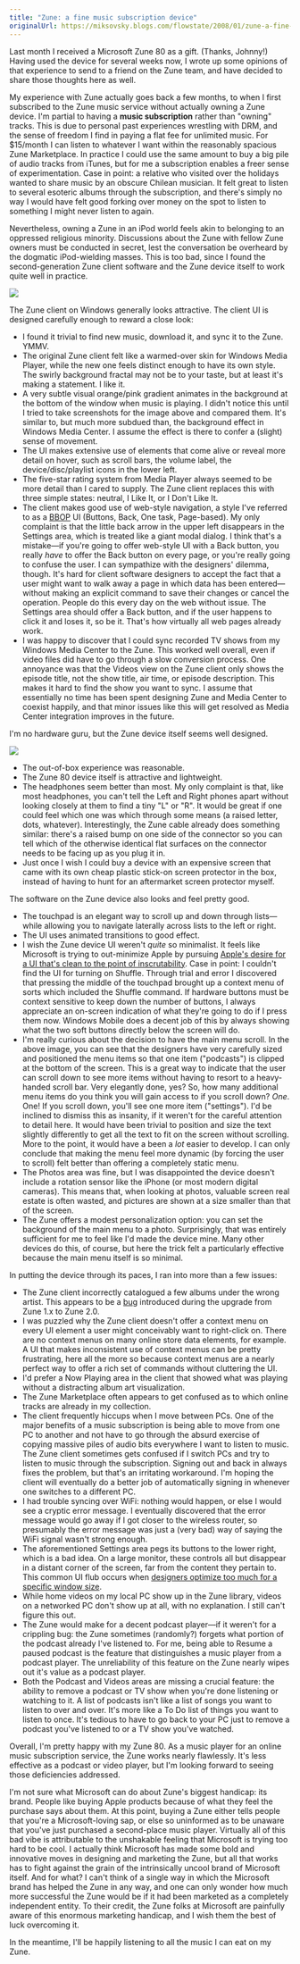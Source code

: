```yaml
---
title: "Zune: a fine music subscription device"
originalUrl: https://miksovsky.blogs.com/flowstate/2008/01/zune-a-fine-mus.html
---
```


<p>
  Last month I received a Microsoft Zune 80 as a gift. (Thanks, Johnny!) Having
  used the device for several weeks now, I wrote up some opinions of that
  experience to send to a friend on the Zune team, and have decided to share
  those thoughts here as well.
</p>
<p>
  My experience with Zune actually goes back a few months, to when I first
  subscribed to the Zune music service without actually owning a Zune device.
  I'm partial to having a <strong>music subscription</strong> rather than
  &quot;owning&quot; tracks. This is due to personal past experiences wrestling
  with DRM, and the sense of freedom I find in paying a flat fee for unlimited
  music. For $15/month I can listen to whatever I want within the reasonably
  spacious Zune Marketplace. In practice I could use the same amount to buy a
  big pile of audio tracks from iTunes, but for me a subscription enables a
  freer sense of experimentation. Case in point: a relative who visited over the
  holidays wanted to share music by an obscure Chilean musician. It felt great
  to listen to several esoteric albums through the subscription, and there's
  simply no way I would have felt good forking over money on the spot to listen
  to something I might never listen to again.
</p>
<p>
  Nevertheless, owning a Zune in an iPod world feels akin to belonging to an
  oppressed religious minority. Discussions about the Zune with fellow Zune
  owners must be conducted in secret, lest the conversation be overheard by the
  dogmatic iPod-wielding masses. This is too bad, since I found the
  second-generation Zune client software and the Zune device itself to work
  quite well in practice.
</p>
<p>
  <img src="/images/flowstate/zune_player.png" />
</p>
<p>
  The Zune client on Windows generally looks attractive. The client UI is
  designed carefully enough to reward a close look:
</p>
<ul>
  <li>
    I found it trivial to find new music, download it, and sync it to the Zune.
    YMMV.
  </li>
  <li>
    The original Zune client felt like a warmed-over skin for Windows Media
    Player, while the new one feels distinct enough to have its own style. The
    swirly background fractal may not be to your taste, but at least it's making
    a statement. I like it.
  </li>
  <li>
    A very subtle visual orange/pink gradient animates in the background at the
    bottom of the window when music is playing. I didn't notice this until I
    tried to take screenshots for the image above and compared them. It's
    similar to, but much more subdued than, the background effect in Windows
    Media Center. I assume the effect is there to confer a (slight) sense of
    movement.
  </li>
  <li>
    The UI makes extensive use of elements that come alive or reveal more detail
    on hover, such as scroll bars, the volume label, the device/disc/playlist
    icons in the lower left.
  </li>
  <li>
    The five-star rating system from Media Player always seemed to be more
    detail than I cared to supply. The Zune client replaces this with three
    simple states: neutral, I Like It, or I Don't Like It.
  </li>
  <li>
    The client makes good use of web-style navigation, a style I've referred to
    as a
    <a
      href="/posts/2005/10-14-bbop-the-ubiquitous-yet-under-examined-ui-model.html"
      >BBOP</a
    >
    UI (Buttons, Back, One task, Page-based). My only complaint is that the
    little back arrow in the upper left disappears in the Settings area, which
    is treated like a giant modal dialog. I think that's a mistake—if you're
    going to offer web-style UI with a Back button, you really <em>have</em> to
    offer the Back button on every page, or you're really going to confuse the
    user. I can sympathize with the designers' dilemma, though. It's hard for
    client software designers to accept the fact that a user might want to walk
    away a page in which data has been entered—without making an explicit
    command to save their changes or cancel the operation. People do this every
    day on the web without issue. The Settings area should offer a Back button,
    and if the user happens to click it and loses it, so be it. That's how
    virtually all web pages already work.
  </li>
  <li>
    I was happy to discover that I could sync recorded TV shows from my Windows
    Media Center to the Zune. This worked well overall, even if video files did
    have to go through a slow conversion process. One annoyance was that the
    Videos view on the Zune client only shows the episode title, not the show
    title, air time, or episode description. This makes it hard to find the show
    you want to sync. I assume that essentially no time has been spent designing
    Zune and Media Center to coexist happily, and that minor issues like this
    will get resolved as Media Center integration improves in the future.
  </li>
</ul>
<p>I'm no hardware guru, but the Zune device itself seems well designed.</p>
<p>
  <img src="/images/flowstate/Zune%20Device.png" />
</p>
<ul>
  <li>The out-of-box experience was reasonable.&nbsp;</li>

  <li>The Zune 80 device itself is attractive and lightweight.</li>

  <li>
    The headphones seem better than most. My only complaint is that, like most
    headphones, you can't tell the Left and Right phones apart without looking
    closely at them to find a tiny &quot;L&quot; or &quot;R&quot;. It would be
    great if one could feel which one was which through some means (a raised
    letter, dots, whatever). Interestingly, the Zune cable already does
    something similar: there's a raised bump on one side of the connector so you
    can tell which of the otherwise identical flat surfaces on the connector
    needs to be facing up as you plug it in.&nbsp;
  </li>

  <li>
    Just once I wish I could buy a device with an expensive screen that came
    with its own cheap plastic stick-on screen protector in the box, instead of
    having to hunt for an aftermarket screen protector myself.
  </li>
</ul>
<p>The software on the Zune device also looks and feel pretty good.</p>
<ul>
  <li>
    The touchpad is an elegant way to scroll up and down through lists—while
    allowing you to navigate laterally across lists to the left or right.
  </li>

  <li>The UI uses animated transitions to good effect.</li>

  <li>
    I wish the Zune device UI weren't <em>quite</em> so minimalist. It feels
    like Microsoft is trying to out-minimize Apple by pursuing
    <a href="/posts/2005/07-22-the-inscrutable-purpose-of-mac-controls.html"
      >Apple's desire for a UI that's clean to the point of inscrutability</a
    >. Case in point: I couldn't find the UI for turning on Shuffle. Through
    trial and error I discovered that pressing the middle of the touchpad
    brought up a context menu of sorts which included the Shuffle command. If
    hardware buttons must be context sensitive to keep down the number of
    buttons, I always appreciate an on-screen indication of what they're going
    to do if I press them now. Windows Mobile does a decent job of this by
    always showing what the two soft buttons directly below the screen will do.
  </li>

  <li>
    I'm really curious about the decision to have the main menu scroll. In the
    above image, you can see that the designers have very carefully sized and
    positioned the menu items so that one item (&quot;podcasts&quot;) is clipped
    at the bottom of the screen. This is a great way to indicate that the user
    can scroll down to see more items without having to resort to a heavy-handed
    scroll bar. Very elegantly done, yes? So, how many additional menu items do
    you think you will gain access to if you scroll down? <em>One</em>. One! If
    you scroll down, you'll see one more item (&quot;settings&quot;). I'd be
    inclined to dismiss this as insanity, if it weren't for the careful
    attention to detail here. It would have been trivial to position and size
    the text slightly differently to get all the text to fit on the screen
    without scrolling. More to the point, it would have a been a
    <em>lot</em> easier to develop. I can only conclude that making the menu
    feel more dynamic (by forcing the user to scroll) felt better than offering
    a completely static menu.
  </li>

  <li>
    The Photos area was fine, but I was disappointed the device doesn't include
    a rotation sensor like the iPhone (or most modern digital cameras). This
    means that, when looking at photos, valuable screen real estate is often
    wasted, and pictures are shown at a size smaller than that of the screen.
  </li>
  <li>
    The Zune offers a modest personalization option: you can set the background
    of the main menu to a photo. Surprisingly, that was entirely sufficient for
    me to feel like I'd made the device mine. Many other devices do this, of
    course, but here the trick felt a particularly effective because the main
    menu itself is so minimal.
  </li>
</ul>
<p>
  In putting the device through its paces, I ran into more than a few issues:
</p>
<ul>
  <li>
    The Zune client incorrectly catalogued a few albums under the wrong artist.
    This appears to be a
    <a href="http://support.microsoft.com/?id=945319">bug</a> introduced during
    the upgrade from Zune 1.x to Zune 2.0.
  </li>

  <li>
    I was puzzled why the Zune client doesn't offer a context menu on every UI
    element a user might conceivably want to right-click on. There are no
    context menus on many online store data elements, for example. A UI that
    makes inconsistent use of context menus can be pretty frustrating, here all
    the more so because context menus are a nearly perfect way to offer a rich
    set of commands without cluttering the UI.
  </li>

  <li>
    I'd prefer a Now Playing area in the client that showed what was playing
    without a distracting album art visualization.
  </li>

  <li>
    The Zune Marketplace often appears to get confused as to which online tracks
    are already in my collection.
  </li>

  <li>
    The client frequently hiccups when I move between PCs. One of the major
    benefits of a music subscription is being able to move from one PC to
    another and not have to go through the absurd exercise of copying massive
    piles of audio bits everywhere I want to listen to music. The Zune client
    sometimes gets confused if I switch PCs and try to listen to music through
    the subscription. Signing out and back in always fixes the problem, but
    that's an irritating workaround. I'm hoping the client will eventually do a
    better job of automatically signing in whenever one switches to a different
    PC.
  </li>

  <li>
    I had trouble syncing over WiFi: nothing would happen, or else I would see a
    cryptic error message. I eventually discovered that the error message would
    go away if I got closer to the wireless router, so presumably the error
    message was just a (very bad) way of saying the WiFi signal wasn't strong
    enough.
  </li>

  <li>
    The aforementioned Settings area pegs its buttons to the lower right, which
    is a bad idea. On a large monitor, these controls all but disappear in a
    distant corner of the screen, far from the content they pertain to. This
    common UI flub occurs when
    <a
      href="/posts/2005/07-13-a-ui-sketch-whose-controls-perfectly-fill-the-window-is-probably-too-good-to-be-true.html"
      >designers optimize too much for a specific window size</a
    >.
  </li>

  <li>
    While home videos on my local PC show up in the Zune library, videos on a
    networked PC don't show up at all, with no explanation. I still can't figure
    this out.
  </li>

  <li>
    The Zune would make for a decent podcast player—if it weren't for a
    crippling bug: the Zune sometimes (randomly?) forgets what portion of the
    podcast already I've listened to. For me, being able to Resume a paused
    podcast is the feature that distinguishes a music player from a podcast
    player. The unreliability of this feature on the Zune nearly wipes out it's
    value as a podcast player.
  </li>

  <li>
    Both the Podcast and Videos areas are missing a crucial feature: the ability
    to remove a podcast or TV show when you're done listening or watching to it.
    A list of podcasts isn't like a list of songs you want to listen to over and
    over. It's more like a To Do list of things you want to listen to once. It's
    tedious to have to go back to your PC just to remove a podcast you've
    listened to or a TV show you've watched.
  </li>
</ul>
<p>
  Overall, I'm pretty happy with my Zune 80. As a music player for an online
  music subscription service, the Zune works nearly flawlessly. It's less
  effective as a podcast or video player, but I'm looking forward to seeing
  those deficiencies addressed.
</p>
<p>
  I'm not sure what Microsoft can do about Zune's biggest handicap: its brand.
  People like buying Apple products because of what they feel the purchase says
  about them. At this point, buying a Zune either tells people that you're a
  Microsoft-loving sap, or else so uninformed as to be unaware that you've just
  purchased a second-place music player. Virtually all of this bad vibe is
  attributable to the unshakable feeling that Microsoft is trying too hard to be
  cool. I actually think Microsoft has made some bold and innovative moves in
  designing and marketing the Zune, but all that works has to fight against the
  grain of the intrinsically uncool brand of Microsoft itself. And for what? I
  can't think of a single way in which the Microsoft brand has helped the Zune
  in any way, and one can only wonder how much more successful the Zune would be
  if it had been marketed as a completely independent entity. To their credit,
  the Zune folks at Microsoft are painfully aware of this enormous marketing
  handicap, and I wish them the best of luck overcoming it.
</p>
<p>
  In the meantime, I'll be happily listening to all the music I can eat on my
  Zune.
</p>
